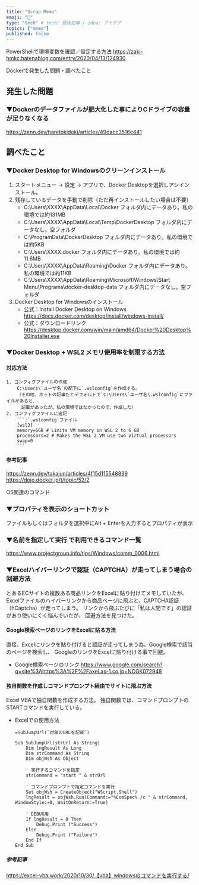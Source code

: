 ```yaml
---
title: "Scrap Memo"
emoji: "📝"
type: "tech" # tech: 技術記事 / idea: アイデア
topics: ["memo"]
published: false
---
```

PowerShellで環境変数を確認／設定する方法
	https://zaki-hmkc.hatenablog.com/entry/2020/04/13/124930

Dockerで発生した問題・調べたこと
## 発生した問題
### ▼Dockerのデータファイルが肥大化した事によりCドライブの容量が足りなくなる
https://zenn.dev/haretokidoki/articles/49dacc3516c441
## 調べたこと
### ▼Docker Desktop for Windowsのクリーンインストール
1. スタートメニュー -> 設定 -> アプリで、Docker Desktopを選択しアンインストール。
2. 残存しているデータを手動で削除（ただ再インストールしたい場合は不要）
    - C:\Users\XXXX\AppData\Local\Docker
        フォルダ内にデータあり。私の環境では約131MB
	- C:\Users\XXXX\AppData\Local\Temp\DockerDesktop
        フォルダ内にデータなし。空フォルダ
	- C:\ProgramData\DockerDesktop
        フォルダ内にデータあり。私の環境では約5KB
	- C:\Users\XXXX\.docker
        フォルダ内にデータあり。私の環境では約11.6MB
	- C:\Users\XXXX\AppData\Roaming\Docker
        フォルダ内にデータあり。私の環境では約11KB
	- C:\Users\XXXX\AppData\Roaming\Microsoft\Windows\Start Menu\Programs\docker-desktop-data
        フォルダ内にデータなし。空フォルダ
3. Docker Desktop for Windowsのインストール
    - 公式：Install Docker Desktop on Windows
        https://docs.docker.com/desktop/install/windows-install/
    - 公式：ダウンロードリンク
	    https://desktop.docker.com/win/main/amd64/Docker%20Desktop%20Installer.exe
	
### ▼Docker Desktop + WSL2 メモリ使用率を制限する方法
#### 対応方法
    1. コンフィグファイルの作成
        C:\Users\`ユーザ名`の配下に`.wslconfig`を作成する。
        （その他、ネットの記事だとデフォルトで`C:\Users\`ユーザ名\.wslconfig`にファイルがあると、
        　記載があったが、私の環境ではなかったので、作成した）
    2. コンフィグファイルに追記
        ```:`.wslconfig`ファイル
        [wsl2]
        memory=6GB # Limits VM memory in WSL 2 to 6 GB
        processors=2 # Makes the WSL 2 VM use two virtual processors
        swap=0
        ```
#### 参考記事
https://zenn.dev/takajun/articles/4f15d115548899
https://dojo.docker.jp/t/topic/52/2

OS関連のコマンド
### ▼プロパティを表示のショートカット
ファイルもしくはフォルダを選択中にAlt + Enterを入力するとプロパティが表示

### ▼名前を指定して実行 で利用できるコマンド一覧
https://www.projectgroup.info/tips/Windows/comm_0006.html

### ▼Excelハイパーリンクで認証（CAPTCHA）が走ってしまう場合の回避方法
とあるECサイトの複数ある商品リンクをExcelに貼り付けてメモしていたが、
Excelファイルのハイパーリンクから商品ページに飛ぶと、CAPTCHA認証（hCaptcha）が走ってしまう。
リンクから飛ぶたびに「私は人間です」の認証があり使いにくく悩んでいたが、
回避方法を見つけた。
#### Google検索ページのリンクをExcelに貼る方法
直接、Excelにリンクを貼り付けると認証が走ってしまう為、Google検索で該当のページを検索し、
GoogleのリンクをExcelに貼り付ける事で回避。
- Google検索ページのリンク
    https://www.google.com/search?q=site%3Ahttps%3A%2F%2Faxel.as-1.co.jp+NCGK072948
#### 独自関数を作成しコマンドプロンプト経由でサイトに飛ぶ方法
Excel VBAで独自関数を作成する方法。
独自関数では、コマンドプロンプトのSTARTコマンドを実行している。
- Excelでの使用方法
    ```vbnet:独自関数の使用方法
    =SubJumpUrl(`対象のURLを記載`)
    ```
	```vbnet:独自関数の中身
	Sub SubJumpUrl(strUrl As String)
	    Dim lngResult As Long
	    Dim strCommand As String
	    Dim objWsh As Object
	    
	    ' 実行するコマンドを指定
	    strCommand = "start " & strUrl
	    
	    ' コマンドプロンプトで指定コマンドを実行
	    Set objWsh = CreateObject("WScript.Shell")
	    lngResult = objWsh.Run(Command:="%ComSpec% /c " & strCommand, WindowStyle:=0, WaitOnReturn:=True)
	    
	    ' DEBUG用
	    If lngResult = 0 Then
	        Debug.Print ("Success")
	    Else
	        Debug.Print ("Failure")
	    End If
	End Sub
	```
##### 参考記事
https://excel-vba.work/2020/10/30/【vba】windowsのコマンドを実行する/